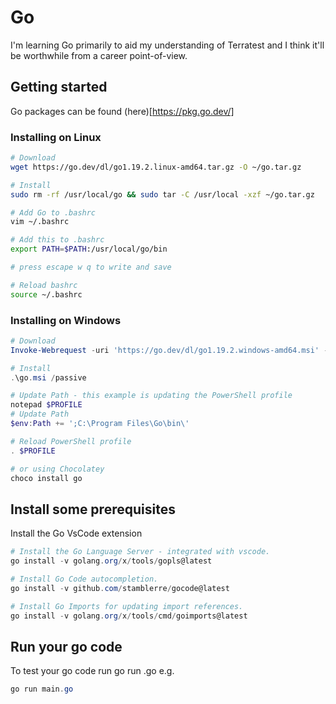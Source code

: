 # Go

I'm learning Go primarily to aid my understanding of Terratest and I think it'll be worthwhile from a career point-of-view.

## Getting started

Go packages can be found (here)[https://pkg.go.dev/]

### Installing on Linux

```Bash
# Download
wget https://go.dev/dl/go1.19.2.linux-amd64.tar.gz -O ~/go.tar.gz

# Install
sudo rm -rf /usr/local/go && sudo tar -C /usr/local -xzf ~/go.tar.gz
```

```Bash
# Add Go to .bashrc
vim ~/.bashrc

# Add this to .bashrc
export PATH=$PATH:/usr/local/go/bin

# press escape w q to write and save

# Reload bashrc
source ~/.bashrc
```

### Installing on Windows

```PowerShell
# Download
Invoke-Webrequest -uri 'https://go.dev/dl/go1.19.2.windows-amd64.msi' -OutFile '~/go.msi'

# Install
.\go.msi /passive

# Update Path - this example is updating the PowerShell profile
notepad $PROFILE
# Update Path
$env:Path += ';C:\Program Files\Go\bin\'

# Reload PowerShell profile
. $PROFILE

# or using Chocolatey
choco install go
```

## Install some prerequisites

Install the Go VsCode extension

```PowerShell
# Install the Go Language Server - integrated with vscode.
go install -v golang.org/x/tools/gopls@latest

# Install Go Code autocompletion.
go install -v github.com/stamblerre/gocode@latest

# Install Go Imports for updating import references.
go install -v golang.org/x/tools/cmd/goimports@latest
```

## Run your go code

To test your go code run go run <filename>.go e.g. 

```PowerShell
go run main.go
```

